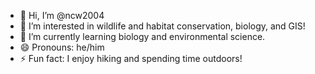 - 👋 Hi, I’m @ncw2004
- 👀 I’m interested in wildlife and habitat conservation, biology, and GIS!
- 🌱 I’m currently learning biology and environmental science.
- 😄 Pronouns: he/him
- ⚡ Fun fact: I enjoy hiking and spending time outdoors!

<!---
ncw2004/ncw2004 is a ✨ special ✨ repository because its `README.md` (this file) appears on your GitHub profile.
You can click the Preview link to take a look at your changes.
--->
